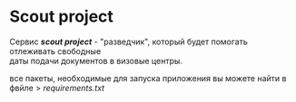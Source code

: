 # Scout project
 Сервис ***scout project*** - "разведчик", который будет помогать отлеживать свободные<br/> даты подачи документов в визовые центры.

все пакеты, необходимые для запуска приложения вы можете найти в фвйле > *requirements.txt* 
